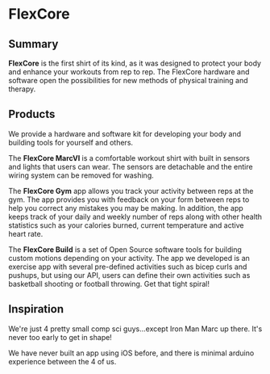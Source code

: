 # FlexCore

## Summary 

**FlexCore** is the first shirt of its kind, as it was designed to protect your body and enhance your workouts from rep to rep. The FlexCore hardware and software open the possibilities for new methods of physical training and therapy.

## Products

We provide a hardware and software kit for developing your body and building tools for yourself and others. 

The **FlexCore MarcVI** is a comfortable workout shirt with built in sensors and lights that users can wear. The sensors are detachable and the entire wiring system can be removed for washing.


The **FlexCore Gym** app allows you track your activity between reps at the gym. The app provides you with feedback on your form between reps to help you correct any mistakes you may be making. In addition, the app keeps track of your daily and weekly number of reps along with other health statistics such as your calories burned, current temperature and active heart rate.

The **FlexCore Build** is a set of Open Source software tools for building custom motions depending on your activity. The app we developed is an exercise app with several pre-defined activities such as bicep curls and pushups, but using our API, users can define their own activities such as basketball shooting or football throwing. Get that tight spiral!

## Inspiration

We're just 4 pretty small comp sci guys...except Iron Man Marc up there. It's never too early to get in shape!

We have never built an app using iOS before, and there is minimal arduino experience between the 4 of us.